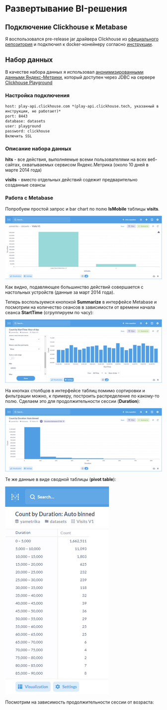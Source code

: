 # Развертывание BI-решения
## Подключение Clickhouse к Metabase

Я воспользовался pre-release jar драйвера Clickhouse из [официального репозитория](https://github.com/enqueue/metabase-clickhouse-driver) и подключил к docker-конейнеру согласно [инструкции](https://github.com/enqueue/metabase-clickhouse-driver#mount-plugins-directory).

## Набор данных

В качестве набора данных я использовал [анонимизированными данными Яндекс-Метрики](https://clickhouse.com/docs/ru/getting-started/example-datasets/metrica/), который доступен через JDBC на сервере [Clickhouse Playground](https://play.clickhouse.com/)

### Настройка подключения

    host: play-api.clickhouse.com *(play-api.clickhouse.tech, указанный в инструкции, не работает)*
    port: 8443
    database: datasets
    user: playground
    password: clickhouse
    Включить SSL

### Описание набора данных

**hits** - все действия, выполняемые всеми пользователями на всех веб-сайтах, охватываемых сервисом Яндекс.Метрика (около 10 дней в марте 2014 года)

**visits** - вместо отдельных действий содежит предварительно созданные сеансы

### Работа с Metabase

Попробуем простой запрос и bar chart по полю **IsMobile** таблицы **visits**.

<img src="https://github.com/asergeenko/clickhouse_metabase_bi_deploy/blob/main/screenshots/visits_ismobile.jpg?raw=true" alt="Визиты с мобильных устройств" />

Как видно, подавляющее большинство действий совершается с настольных устройств (данные за март 2014 года).

Теперь воспользуемся кнопокой **Summarize** в интерфейсе Metabase и посмотрим на количество сеансов в зависимости от времени начала сеанса **StartTime** (сгруппируем по часу):

<img src="https://github.com/asergeenko/clickhouse_metabase_bi_deploy/blob/main/screenshots/visits_start_time_summarize.jpg?raw=true" alt="Час начала сессии" />

На кнопках столбцов в интерфейсе таблиц помимо сортировки и фильтрации можно, к примеру, построить распределение по какому-то полю. Сделаем это для продолжительности сессии (**Duration**):

<img src="https://github.com/asergeenko/clickhouse_metabase_bi_deploy/blob/main/screenshots/visits_duration_distribution.jpg?raw=true" alt="Продолжительность сессии" />

Те же данные в виде сводной таблицы (**pivot table**):

<img src="https://github.com/asergeenko/clickhouse_metabase_bi_deploy/blob/main/screenshots/visits_duration_pivot.jpg?raw=true" alt="Продолжительность сессии (сводная таблица)" />

Посмотрим на зависимость продолжительности сессии от возраста:


